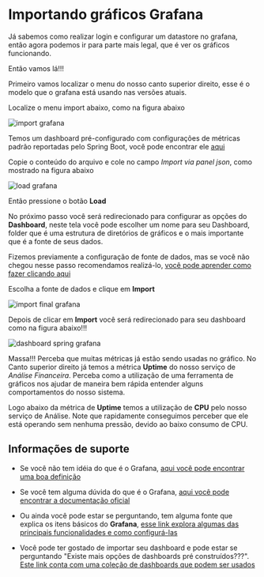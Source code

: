 # Importando gráficos Grafana

Já sabemos como realizar login e configurar um datastore no grafana, então agora
podemos ir para parte mais legal, que é ver os gráficos funcionando.

Então vamos lá!!!

Primeiro vamos localizar o menu do nosso canto superior direito, esse é o modelo
que o grafana está usando nas versões atuais.

Localize o menu import abaixo, como na figura abaixo

![import grafana](../../images/import.png " import grafana")

Temos um dashboard pré-configurado com configurações de métricas padrão reportadas
pelo Spring Boot, você pode encontrar ele [aqui](../ops/grafana/spring-boot.json)

Copie o conteúdo do arquivo e cole no campo *Import via panel json*, como mostrado
na figura abaixo

![load grafana](../../images/load_grafana.png " load grafana")

Então pressione o botão **Load**

No próximo passo você será redirecionado para configurar as opções do **Dashboard**, neste tela você pode
escolher um nome para seu Dashboard, folder que é uma estrutura de diretórios de gráficos
e o mais importante que é a fonte de seus dados.

Fizemos previamente a configuração de fonte de dados, mas se você não chegou nesse passo recomendamos
realizá-lo, [você pode aprender como fazer clicando aqui](configurando_datastore_grafana.md)

Escolha a fonte de dados e clique em **Import**

![import final grafana](../../images/import_grafana_final.png " import final grafana")

Depois de clicar em **Import** você será redirecionado para seu dashboard como na figura abaixo!!!

![dashboard spring grafana](../../images/dashboard_spring_grafana.png " dashboard spring grafana")

Massa!!! Perceba que muitas métricas já estão sendo usadas no gráfico. No Canto superior direito
já temos a métrica **Uptime** do nosso serviço de _Análise Financeira_. Perceba como
a utilização de uma ferramenta de gráficos nos ajudar de maneira bem rápida entender alguns
comportamentos do nosso sistema.

Logo abaixo da métrica de **Uptime** temos a utilização de **CPU** pelo nosso serviço de Análise. Note
que rapidamente conseguimos perceber que ele está operando sem nenhuma pressão, devido ao baixo consumo de 
CPU.

## Informações de suporte

* Se você não tem idéia do que é o Grafana, [aqui você pode encontrar uma boa definição](https://grafana.com/) 

* Se você tem alguma dúvida do que é o Grafana, [aqui você pode encontrar a documentação oficial](https://grafana.com/docs/grafana/latest/)

* Ou ainda você pode estar se perguntando, tem alguma fonte que explica os itens básicos do **Grafana**, [esse link explora algumas das principais funcionalidades e como configurá-las](https://grafana.com/docs/grafana/latest/getting-started/getting-started/)

* Você pode ter gostado de importar seu dashboard e pode estar se perguntando "Existe mais opções de dashboards pré construídos???". [Este link conta com uma coleção
de dashboards que podem ser usados](https://grafana.com/grafana/dashboards)
